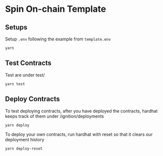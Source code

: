 # Spin On-chain Template

## Setups

Setup `.env` following the example from `template.env`

```
yarn
```

## Test Contracts

Test are under test/

```
yarn test
```

## Deploy Contracts

To test deploying contracts, after you have deployed the contracts, hardhat keeps track of them under /ignition/deployments

```shell
yarn deploy
```

To deploy your own contracts, run hardhat with reset so that it clears our deployment history

```shell
yarn deploy-reset
```
